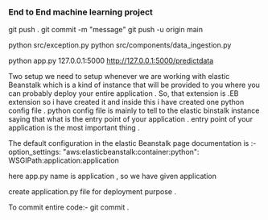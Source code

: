 ### End to End machine learning project 

git push .
git commit -m "message"
git push -u origin main

python src/exception.py
python src/components/data_ingestion.py

python app.py
127.0.0.1:5000
http://127.0.0.1:5000/predictdata

Two setup we need to setup whenever we are working with elastic Beanstalk which is a kind of instance that will be provided to you where you can probably deploy your entire application . So, that extension is .EB extension so i have created it and inside this i have created one python config file . python config file is mainly to tell to the elastic binstalk instance saying that what is the entry point of your application . entry point of your application is the most important thing .

The default configuration in the elastic Beanstalk page documentation is :-
option_settings:
   "aws:elasticbeanstalk:container:python":
   WSGIPath:application:application


here app.py name is application , so we have given application 

create application.py file for deployment purpose .


To commit entire code:- git commit .